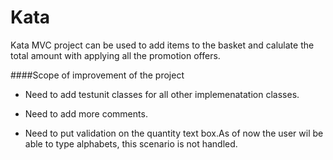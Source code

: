# Kata
Kata MVC project can be used to add items to the basket and calulate the total amount with applying all the promotion offers.


####Scope of improvement of the project
* Need to add testunit classes for all other implemenatation classes.

* Need to add more comments.

* Need to put validation on the quantity text box.As of now the user wil be able to type alphabets, this scenario is not handled.
